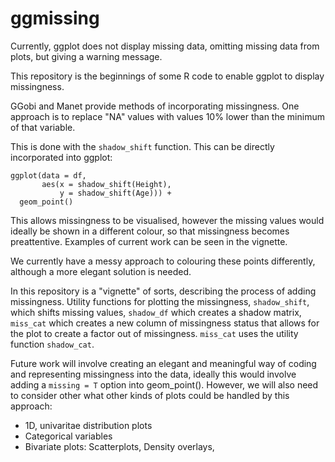 # ggmissing

Currently, ggplot does not display missing data, omitting missing data from plots, but giving a warning message.

This repository is the beginnings of some R code to enable ggplot to display missingness.

GGobi and Manet provide methods of incorporating missingness. One approach is to replace "NA" values with values 10% lower than the minimum of that variable.

This is done with the `shadow_shift` function. This can be directly incorporated into ggplot:

```
ggplot(data = df,
       aes(x = shadow_shift(Height),
           y = shadow_shift(Age))) +
  geom_point()
```

This allows missingness to be visualised, however the missing values would ideally be shown in a different colour, so that missingness becomes preattentive. Examples of current work can be seen in the vignette.

We currently have a messy approach to colouring these points differently, although a more elegant solution is needed.

In this repository is a "vignette" of sorts, describing the process of adding missingness. Utility functions for plotting the missingness, `shadow_shift`, which shifts missing values, `shadow_df` which creates a shadow matrix, `miss_cat` which creates a new column of missingness status that allows for the plot to create a factor out of missingness. `miss_cat` uses the utility function `shadow_cat`.

Future work will involve creating an elegant and meaningful way of coding and representing missingness into the data, ideally this would involve adding a `missing = T` option into geom_point(). However, we will also need to consider other what other kinds of plots could be handled by this approach:

- 1D, univaritae distribution plots
- Categorical variables
- Bivariate plots: Scatterplots, Density overlays,
